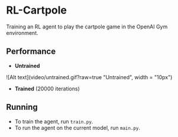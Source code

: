 # RL-Cartpole
Training an RL agent to play the cartpole game in the OpenAI Gym environment.

## Performance
- **Untrained**

![Alt text](video/untrained.gif?raw=true "Untrained", width = "10px")


- **Trained** (20000 iterations)



## Running

- To train the agent, run ```train.py```.
- To run the agent on the current model, run ```main.py```.
